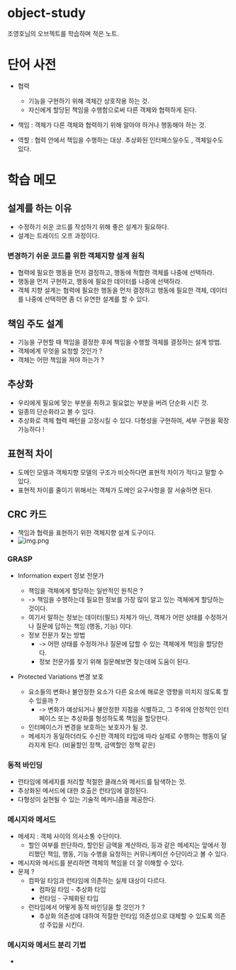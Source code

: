 # object-study
조영호님의 오브젝트를 학습하며 적은 노트.

# 단어 사전
- 협력 
  - 기능을 구현하기 위해 객체간 상호작용 하는 것.
  - 자신에게 할당된 책임을 수행함으로써 다른 객체와 협력하게 된다.

- 책임 : 객체가 다른 객체와 협력하기 위해 알아야 하거나 행동해야 하는 것.
- 역할 : 협력 안에서 책임을 수행하는 대상. 추상화된 인터페스일수도 , 객체일수도 있다.

# 학습 메모

## 설계를 하는 이유
- 수정하기 쉬운 코드를 작성하기 위해 좋은 설계가 필요하다.
- 설계는 트레이드 오프 과정이다.

### 변경하기 쉬운 코드를 위한 객체지향 설계 원칙
- 협력에 필요한 행동을 먼저 결정하고, 행동에 적합한 객체를 나중에 선택하라.
- 행동을 먼저 구현하고, 행동에 필요한 데이터를 나중에 선택하라.
- 객체 지향 설계는 협력에 필요한 행동을 먼저 결정하고 행동에 필요한 객체, 데이터를 나중에 선택하면 좀 더 유연한 설계를 할 수 있다.

## 책임 주도 설계
- 기능을 구현할 때 책임을 결정한 후에 책임을 수행할 객체를 결정하는 설계 방법.
- 객체에게 무엇을 요청할 것인가 ? 
- 객체는 어떤 책임을 져야 하는가 ?

## 추상화
- 우리에게 필요에 맞는 부분을 취하고 필요없는 부분을 버려 단순화 시킨 것.
- 일종의 단순화라고 볼 수 있다.
- 추상화로 객체 협력 패턴을 고정시킬 수 있다. 다형성을 구현하여, 세부 구현을 확장 가능하다 ! 

## 표현적 차이
- 도메인 모델과 객체지향 모델의 구조가 비슷하다면 표현적 차이가 적다고 말할 수 있다.
- 표현적 차이를 줄이기 위해서는 객체가 도메인 요구사항을 잘 서술하면 된다.

## CRC 카드
- 책임과 협력을 표현하기 위한 객체지향 설계 도구이다.
- ![img.png](img/crc.png)

### GRASP

- Information expert 정보 전문가
  - 책임을 객체에게 할당하는 일반적인 원칙은 ?
  - -> 책임을 수행하는데 필요한 정보를 가장 많이 알고 있는 객체에게 할당하는 것이다.
  - 여기서 말하는 정보는 데이터(필드) 자체가 아닌, 객체가 어떤 상태를 수정하거나 질문에 답하는 책임 (행동, 기능) 이다.
  - 정보 전문가 찾는 방법
    - -> 어떤 상태를 수정하거나 질문에 답할 수 있는 객체에게 책임을 할당한다.
    - 정보 전문가를 찾기 위해 질문해보면 찾는데에 도움이 된다.

- Protected Variations 변경 보호
  - 요소들의 변화나 불안정한 요소가 다른 요소에 해로운 영향을 미치지 않도록 할 수 있을까 ?
    - -> 변화가 예상되거나 불안정한 지점을 식별하고, 그 주위에 안정적인 인터페이스 또는 추상화를 형성하도록 책임을 할당한다.
  - 인터페이스가 변경을 보호하는 보호자가 될 것.
  - 메세지가 동일하더라도 수신한 객체의 타입에 따라 실제로 수행하는 행동이 달라지게 된다. (비율할인 정책, 금액할인 정책 같은)

### 동적 바인딩
- 런타임에 메세지를 처리할 적절한 클래스와 메서드를 탐색하는 것.
- 추상화된 메서드에 대한 호출은 런타임에 결정된다.
- 다형성이 실현될 수 있는 기술적 메커니즘을 제공한다.

### 메시지와 메서드

- 메세지 : 객체 사이의 의사소통 수단이다.
  - 할인 여부를 판단하라, 할인된 금액을 계산하라, 등과 같은 메세지는 앞에서 정리했던 책임, 행동, 기능 수행을 요청하는 커뮤니케이션 수단이라고 볼 수 있다.
- 메시지와 메서드를 분리하면 객체의 책임을 더 잘 이해할 수 있다.
- 문제 ?
  - 컴파일 타임과 런타임에 의존하는 실제 대상이 다르다.
    - 컴파일 타임 - 추상화 타입
    - 런타임 - 구체화된 타입
  - 런타임에서 어떻게 동적 바인딩을 할 것인가 ?
    - 추상화 의존성에 대하여 적절한 런타임 의존성으로 대체할 수 있도록 의존성 주입을 시킨다. 

### 메시지와 메서드 분리 기법

- 